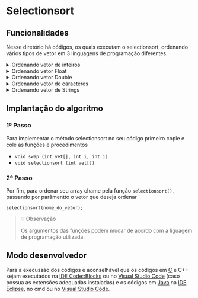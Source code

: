 # Selectionsort
<!-- 
## Funcionamento
-->

## Funcionalidades
Nesse diretório há códigos, os quais executam o selectionsort, ordenando vários tipos de vetor em 3 linguagens de programação diferentes.

<details>
<summary>Ordenando vetor de inteiros</summary>

### *Ordem crescente*
- [C](./c/selectionIntCrescente.c)
- C++ (em breve)
- [Java](./java/selectionIntCrescente.java)

### *Ordem decrescente*
- C (em breve)
- C++ (em breve)
- [Java](./java/selectionIntDecrescente.java)
</details>

<details>
<summary>Ordenando vetor Float</summary>

### *Ordem crescente*
- C (em breve)
- C++ (em breve)
- [Java](./java/selectionFloatCrescente.java)

### *Ordem decrescente*
- C (em breve)
- C++ (em breve)
- [Java](./java/selectionFloatDecrescente.java)
</details>

<details>
<summary>Ordenando vetor Double</summary>

### *Ordem crescente*
- C (em breve)
- C++ (em breve)
- [Java](./java/selectionDoubleCrescente.java)

### *Ordem decrescente*
- C (em breve)
- C++ (em breve)
- [Java](./java/selectionDoubleDecrescente.java)
</details>

<details>
<summary>Ordenando vetor de caracteres</summary>

### *Ordem crescente*
- C (em breve)
- C++ (em breve)
- [Java](./java/selectionCharCrescente.java)

### *Ordem decrescente*
- C (em breve)
- C++ (em breve)
- [Java](./java/selectionCharDecrescente.java)
</details> 

<details>
<summary>Ordenando vetor de Strings</summary>

### *Ordem crescente*
- C++ (em breve)
- [Java](./java/selectionStringCrescente.java)

### *Ordem decrescente*
- C++ (em breve)
- [Java](./java/selectionStringDecrescente.java)
</details>

## Implantação do algoritmo

### 1º Passo

Para implementar o método selectionsort no seu código primeiro copie e cole as funções e procedimentos

- `void swap (int vet[], int i, int j)`
- `void selectionsort (int vet[])`

### 2º Passo

Por fim, para ordenar seu array chame pela função `selectionsort()`, passando por parâmentto o vetor que deseja ordenar

``` 
selectionsort(nome_do_vetor); 
```

> 💡 Observação
>
> Os argumentos das funções podem mudar de acordo com a liguagem de programação utilizada.


## Modo desenvolvedor

Para a execussão dos códigos é aconselhável que os códigos em [C](./c) e C++ sejam executados na [IDE Code::Blocks](https://www.codeblocks.org/) ou no [Visual Studio Code](https://code.visualstudio.com/) (caso possua as extensões adequadas instaladas) e os códigos em [Java](./java) na [IDE Eclipse](https://www.eclipse.org/), no cmd ou no [Visual Studio Code](https://code.visualstudio.com/).
